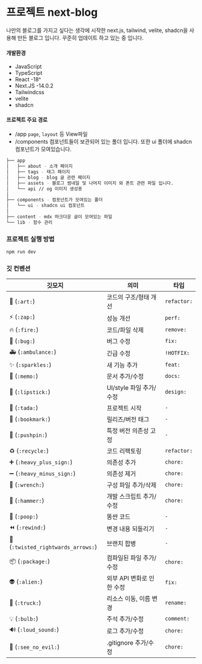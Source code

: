 # 프로젝트 next-blog

나만의 블로그를 가지고 싶다는 생각에 시작한 next.js, tailwind, velite, shadcn을 사용해 만든 블로그 입니다.
꾸준히 업데이트 하고 있는 중 입니다.

#### 개발환경

- JavaScript
- TypeScript
- React -18^
- Next.JS -14.0.2
- Tailwindcss
- velite
- shadcn

#### 프로젝트 주요 경로

- /app `page`, `layout` 등 View파일
- /components 컴포넌트들이 보관되어 있는 폴더 입니다. 또한 ui 폴더에 shadcn 컴포넌트가 모여있습니다.

```bash
├── app
│   ├── about - 소개 페이지
│   ├── tags - 태그 페이지
│   ├── blog - blog 글 관련 페이지
│   ├── assets - 블로그 썸네일 및 나머지 이미지 와 폰트 관련 파일 입니다.
│   └── api // og 이미지 생성용
│
├── components - 컴포넌트가 모여있는 폴더
│   └── ui - shadcn ui 컴포넌트
│
├── content - mdx 마크다운 글이 모여있는 파일
└── lib - 함수 관리
```

### 프로젝트 실행 방법

```bash
npm run dev
```

### 깃 컨벤션

| 깃모지                             | 의미                      | 타입        |
| ---------------------------------- | ------------------------- | ----------- |
| 🎨 (`:art:`)                       | 코드의 구조/형태 개선     | `refactor:` |
| ⚡️ (`:zap:`)                      | 성능 개선                 | `perf:`     |
| 🔥 (`:fire:`)                      | 코드/파일 삭제            | `remove:`   |
| 🐛 (`:bug:`)                       | 버그 수정                 | `fix:`      |
| 🚑 (`:ambulance:`)                 | 긴급 수정                 | `!HOTFIX:`  |
| ✨ (`:sparkles:`)                  | 새 기능 추가              | `feat:`     |
| 📝 (`:memo:`)                      | 문서 추가/수정            | `docs:`     |
| 💄 (`:lipstick:`)                  | UI/style 파일 추가/수정   | `design:`   |
| 🎉 (`:tada:`)                      | 프로젝트 시작             | `-`         |
| 🔖 (`:bookmark:`)                  | 릴리즈/버전 태그          | `-`         |
| 📌 (`:pushpin:`)                   | 특정 버전 의존성 고정     | `-`         |
| ♻️ (`:recycle:`)                   | 코드 리팩토링             | `refactor:` |
| ➕ (`:heavy_plus_sign:`)           | 의존성 추가               | `chore:`    |
| ➖ (`:heavy_minus_sign:`)          | 의존성 제거               | `chore:`    |
| 🔧 (`:wrench:`)                    | 구성 파일 추가/삭제       | `chore:`    |
| 🔨 (`:hammer:`)                    | 개발 스크립트 추가/수정   | `chore:`    |
| 💩 (`:poop:`)                      | 똥싼 코드                 | `-`         |
| ⏪ (`:rewind:`)                    | 변경 내용 되돌리기        | `-`         |
| 🔀 (`:twisted_rightwards_arrows:`) | 브랜치 합병               | `-`         |
| 📦 (`:package:`)                   | 컴파일된 파일 추가/수정   | `chore:`    |
| 👽 (`:alien:`)                     | 외부 API 변화로 인한 수정 | `fix:`      |
| 🚚 (`:truck:`)                     | 리소스 이동, 이름 변경    | `rename:`   |
| 💡 (`:bulb:`)                      | 주석 추가/수정            | `comment:`  |
| 🔊 (`:loud_sound:`)                | 로그 추가/수정            | `chore:`    |
| 🙈 (`:see_no_evil:`)               | .gitignore 추가/수정      | `chore:`    |
